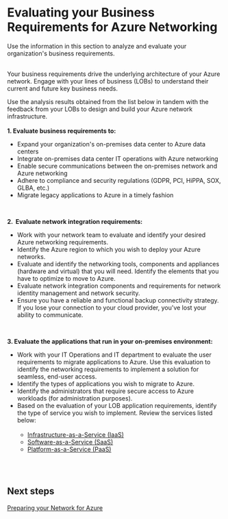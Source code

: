# Evaluating your Business Requirements for Azure Networking
Use the information in this section to analyze and evaluate your organization's business requirements. 
<br />
<br />

Your business requirements drive the underlying architecture of your Azure network. Engage with your lines of business (LOBs) to understand their current and future key business needs. 

Use the analysis results obtained from the list below in tandem with the feedback from your LOBs to design and build your Azure network infrastructure.  
<br />
**1. Evaluate business requirements to:**
	  
- Expand your organization's on-premises data center to Azure data centers		 
- Integrate on-premises data center IT operations with Azure networking
- Enable secure communications between the on-premises network and Azure networking
- Adhere to compliance and security regulations (GDPR, PCI, HiPPA, SOX, GLBA, etc.)
- Migrate legacy applications to Azure in a timely fashion
<br />

**2.  Evaluate network integration requirements:** 
- Work with your network team to evaluate and identify your desired Azure networking requirements.
- Identify the Azure region to which you wish to deploy your Azure networks.
- Evaluate and identify the networking tools, components and appliances (hardware and virtual) that you will need. Identify the elements that you have to optimize to move to Azure. 
- Evaluate network integration components and requirements for network identity management and network security. 
- Ensure you have a reliable and functional backup connectivity strategy. If you lose your connection to your cloud provider, you've lost your ability to communicate.
<br />

**3. Evaluate the applications that run in your on-premises environment:** 
- Work with your IT Operations and IT department to evaluate the user requirements to migrate applications to Azure. Use this evaluation to identify the networking requirements to implement a solution for seamless, end-user access. 
- Identify the types of applications you wish to migrate to Azure. 
- Identify the administrators that require secure access to Azure workloads (for administration purposes).
- Based on the evaluation of your LOB application requirements, identify the type of service you wish to implement. Review the services listed below: <br />
		 
  - [Infrastructure-as-a-Service (IaaS)](https://docs.microsoft.com/en-us/office365/enterprise/designing-networking-for-microsoft-azure-iaas)
  - [Software-as-a-Service (SaaS)](https://docs.microsoft.com/en-us/office365/enterprise/designing-networking-for-microsoft-saas)
  - [Platform-as-a-Service (PaaS)](https://docs.microsoft.com/en-us/office365/enterprise/designing-networking-for-microsoft-azure-paas)
<br />
<br />


## Next steps 
[Preparing your Network for Azure](1.2-Preparing-your-Network-for-Azure.md)
